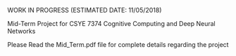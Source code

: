 WORK IN PROGRESS (ESTIMATED DATE: 11/05/2018)

Mid-Term Project for CSYE 7374 Cognitive Computing and Deep Neural Networks

Please Read the Mid_Term.pdf file for complete details regarding the project

